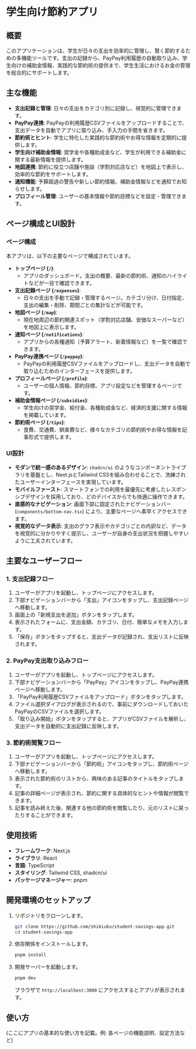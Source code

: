 # 学生向け節約アプリ

## 概要
このアプリケーションは、学生が日々の支出を効率的に管理し、賢く節約するための多機能ツールです。支出の記録から、PayPay利用履歴の自動取り込み、学生向けの補助金情報、実践的な節約術の提供まで、学生生活におけるお金の管理を総合的にサポートします。

## 主な機能
-   **支出記録と管理**: 日々の支出をカテゴリ別に記録し、視覚的に管理できます。
-   **PayPay連携**: PayPayの利用履歴CSVファイルをアップロードすることで、支出データを自動でアプリに取り込み、手入力の手間を省きます。
-   **節約術とヒント**: 学生に特化した実践的な節約術やお得な情報を定期的に提供します。
-   **学生向け補助金情報**: 奨学金や各種助成金など、学生が利用できる補助金に関する最新情報を提供します。
-   **地図連携**: 節約に役立つ店舗や施設（学割対応店など）を地図上で表示し、効率的な節約をサポートします。
-   **通知機能**: 予算超過の警告や新しい節約情報、補助金情報などを通知でお知らせします。
-   **プロフィール管理**: ユーザーの基本情報や節約目標などを設定・管理できます。

## ページ構成とUI設計

### ページ構成
本アプリは、以下の主要なページで構成されています。

-   **トップページ (`/`)**:
    *   アプリのダッシュボード。支出の概要、最新の節約術、通知のハイライトなどが一目で確認できます。
-   **支出記録ページ (`/expenses`)**:
    *   日々の支出を手動で記録・管理するページ。カテゴリ分け、日付指定、支出の編集・削除、期間ごとの集計などが可能です。
-   **地図ページ (`/map`)**:
    *   現在地周辺の節約関連スポット（学割対応店舗、安価なスーパーなど）を地図上に表示します。
-   **通知ページ (`/notifications`)**:
    *   アプリからの各種通知（予算アラート、新着情報など）を一覧で確認できます。
-   **PayPay連携ページ (`/paypay`)**:
    *   PayPayの利用履歴CSVファイルをアップロードし、支出データを自動で取り込むためのインターフェースを提供します。
-   **プロフィールページ (`/profile`)**:
    *   ユーザーの個人情報、節約目標、アプリ設定などを管理するページです。
-   **補助金情報ページ (`/subsidies`)**:
    *   学生向けの奨学金、給付金、各種助成金など、経済的支援に関する情報を掲載しています。
-   **節約術ページ (`/tips`)**:
    *   食費、交通費、娯楽費など、様々なカテゴリの節約術やお得な情報を記事形式で提供します。

### UI設計
-   **モダンで統一感のあるデザイン**: `shadcn/ui` のようなコンポーネントライブラリを基盤とし、Next.jsとTailwind CSSを組み合わせることで、洗練されたユーザーインターフェースを実現しています。
-   **モバイルファースト**: スマートフォンでの利用を最優先に考慮したレスポンシブデザインを採用しており、どのデバイスからでも快適に操作できます。
-   **直感的なナビゲーション**: 画面下部に固定されたナビゲーションバー (`components/bottom-nav.tsx`) により、主要なページへ素早くアクセスできます。
-   **視覚的なデータ表示**: 支出のグラフ表示やカテゴリごとの内訳など、データを視覚的に分かりやすく提示し、ユーザーが自身の支出状況を把握しやすいように工夫されています。

## 主要なユーザーフロー

### 1. 支出記録フロー
1.  ユーザーがアプリを起動し、トップページにアクセスします。
2.  下部ナビゲーションバーから「支出」アイコンをタップし、支出記録ページへ移動します。
3.  画面上の「新規支出を追加」ボタンをタップします。
4.  表示されたフォームに、支出金額、カテゴリ、日付、簡単なメモを入力します。
5.  「保存」ボタンをタップすると、支出データが記録され、支出リストに反映されます。

### 2. PayPay支出取り込みフロー
1.  ユーザーがアプリを起動し、トップページにアクセスします。
2.  下部ナビゲーションバーから「PayPay」アイコンをタップし、PayPay連携ページへ移動します。
3.  「PayPay利用履歴CSVファイルをアップロード」ボタンをタップします。
4.  ファイル選択ダイアログが表示されるので、事前にダウンロードしておいたPayPayのCSVファイルを選択します。
5.  「取り込み開始」ボタンをタップすると、アプリがCSVファイルを解析し、支出データを自動的に支出記録に反映します。

### 3. 節約術閲覧フロー
1.  ユーザーがアプリを起動し、トップページにアクセスします。
2.  下部ナビゲーションバーから「節約術」アイコンをタップし、節約術ページへ移動します。
3.  表示された節約術のリストから、興味のある記事のタイトルをタップします。
4.  記事の詳細ページが表示され、節約に関する具体的なヒントや情報が閲覧できます。
5.  記事を読み終えた後、関連する他の節約術を閲覧したり、元のリストに戻ったりすることができます。

## 使用技術
-   **フレームワーク**: Next.js
-   **ライブラリ**: React
-   **言語**: TypeScript
-   **スタイリング**: Tailwind CSS, shadcn/ui
-   **パッケージマネージャー**: pnpm

## 開発環境のセットアップ
1.  リポジトリをクローンします。
    ```bash
    git clone https://github.com/shikiuku/student-savings-app.git
    cd student-savings-app
    ```
2.  依存関係をインストールします。
    ```bash
    pnpm install
    ```
3.  開発サーバーを起動します。
    ```bash
    pnpm dev
    ```
    ブラウザで `http://localhost:3000` にアクセスするとアプリが表示されます。

## 使い方
(ここにアプリの基本的な使い方を記載。例: 各ページの機能説明、設定方法など)
